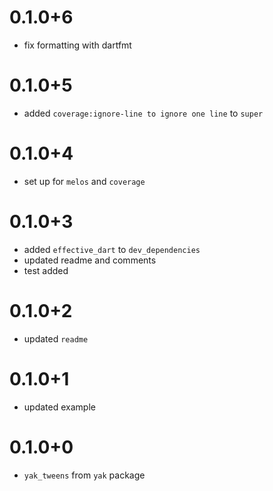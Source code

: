 # 0.1.0+6
- fix formatting with dartfmt

# 0.1.0+5
- added `coverage:ignore-line to ignore one line` to `super`

# 0.1.0+4
- set up for `melos` and `coverage`

# 0.1.0+3
- added `effective_dart` to `dev_dependencies`
- updated readme and comments
- test added
  
# 0.1.0+2
- updated `readme`

# 0.1.0+1
- updated example

# 0.1.0+0
- `yak_tweens` from `yak` package
